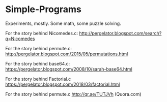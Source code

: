 # Simple-Programs
Experiments, mostly. Some math, some puzzle solving.

For the story behind Nicomedes.c: http://pergelator.blogspot.com/search?q=Nicomedes

For the story behind permute.c:   http://pergelator.blogspot.com/2015/05/permutations.html

For the story behind base64.c:    https://pergelator.blogspot.com/2008/10/sarah-base64.html

For the story behind Factorial.c  https://pergelator.blogspot.com/2018/03/factorial.html

For the story behind permute.c    http://qr.ae/TUTJVh (Quora.com)
